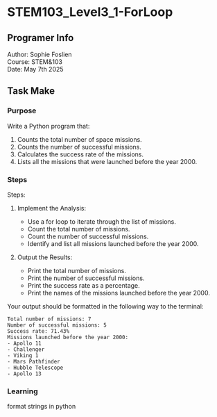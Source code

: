 # STEM103_Level3_1-ForLoop

## Programer Info

 Author: Sophie Foslien\
 Course: STEM&103\
 Date: May 7th 2025

## Task Make

### Purpose

Write a Python program that:

1. Counts the total number of space missions.
2. Counts the number of successful missions.
3. Calculates the success rate of the missions.
4. Lists all the missions that were launched before the year 2000.

### Steps

Steps:

1. Implement the Analysis:
    - Use a for loop to iterate through the list of missions.
    - Count the total number of missions.
    - Count the number of successful missions.
    - Identify and list all missions launched before the year 2000.

2. Output the Results:
    - Print the total number of missions.
    - Print the number of successful missions.
    - Print the success rate as a percentage.
    - Print the names of the missions launched before the year 2000.

Your output should be formatted in the following way to the terminal:

    Total number of missions: 7
    Number of successful missions: 5
    Success rate: 71.43%
    Missions launched before the year 2000:
    - Apollo 11
    - Challenger
    - Viking 1
    - Mars Pathfinder
    - Hubble Telescope
    - Apollo 13

### Learning
format strings in python